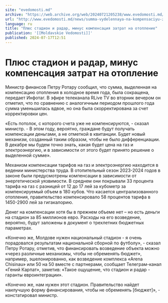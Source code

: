 ```yaml
---
site: "evedomosti.md"
archive: "https://web.archive.org/web/20240721205238/www.evedomosti.md/news/summa-vydelennaya-na-kompensaciyu-zatrat-na-otoplenie-umensh"
url: "http://www.evedomosti.md/news/summa-vydelennaya-na-kompensaciyu-zatrat-na-otoplenie-umensh"
language: ru
title: "Плюс стадион и радар, минус компенсация затрат на отопление"
publication: '[[Moldavskie Vedomosti]]'
published: 2024-07-17T12:51
---
```


# Плюс стадион и радар, минус компенсация затрат на отопление

Министр финансов Петру Ротару сообщил, что сумма, выделенная на компенсацию отопления в холодное время года, была сокращена, передает Инфотаг. В эфире телеканала RLive TV во вторник вечером он отметил, что по сравнению с аналогичным периодом прошлого года сумма уменьшилась вдвое, но она была скорректирована за счет корректировки цен.

«Есть потолок, с которого счета уже не компенсируются, - сказал министр. - В этом году, вероятно, граждане будут получать компенсации деньгами, а не отметкой в квитанции. Будет новый механизм, созданный таким образом, чтобы не было дифференциации. В декабре мы будем точно знать, какая будет цена на газ и электроэнергию, и в зависимости от этого будет принято решение о выделенной сумме».

Механизм компенсации тарифов на газ и электроэнергию находится в ведении министерства труда. В отопительный сезон 2023-2024 годов в законе были предусмотрены компенсации в зависимости от энергетической уязвимости. В среднем они покрывали 33 процента тарифа на газ с разницей от 12 до 17 лей за кубометр за компенсируемый объем в 180 кубов. Что касается централизованного отопления, правительство компенсировало 58 процентов тарифа в 1450-2900 лей за гигакалорию.

Денег на компенсации хотя бы в прежнем объеме нет – но есть деньги на стадион за 85 миллионов евро. Расходы на его возведение, вероятно, будут заложены в документ о трехлетних бюджетных параметрах.

«Конечно же, Молдове нужен национальный стадион - я очень порадовался результатам национальной сборной по футболу», - сказал Петру Ротару, отметив, что финансировать возведение объекта можно «через различные механизмы, чтобы не обременять бюджет», например, эшелонированно, как возведение комплекса «Arena Chisinau» или 50 на 50 вместе с партнерами, сообщает Телеграм-канал «Гений Карпат», заметив: «Такое ощущение, что стадион и радар - гаранты евроинтеграции».

«Конечно же, нам нужен этот стадион. Правительство найдет наилучшую форму финансирования, чтобы не обременять [бюджет]», - констатировал министр.
